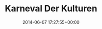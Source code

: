 ---
title:		"Karneval Der Kulturen"
type:		"photos"
mediatype:		"upload"
location:		"Berlin, Germany"
date:		"2014-06-07 17:27:55+00:00"
album:		"people"
filename:		"karneval-der-kulturen-group.md"
series:		"outdoors"
cl_public_id:		"people/karneval-der-kulturen-group"
cl_version:		1497005458
format:		"tiff"
bytes:		5890132
width:		2158
height:		1440
colours:
- "#E1D5D0"
- "#865F4B"
- "#E7F0F1"
- "#D2E3D6"
- "#507442"
- "#69813A"
- "#171B27"
- "#E6E8EF"
- "#BC8F79"
- "#3B2222"
- "#284023"
- "#DEE3CC"
- "#774248"
- "#2E2A31"
- "#85756F"
- "#36302F"
- "#C7D063"
- "#A9C269"
- "#660E26"
- "#14212B"
- "#470A1B"
- "#BBC710"
- "#36441E"
- "#696979"
- "#748877"
- "#617C0F"
- "#E1DD71"
- "#497858"
- "#485670"
- "#718185"
- "#828B40"
- "#808E0B"
- "#2F4107"
- "#CA7183"
- "#CDB07E"
- "#281924"
- "#426276"
- "#313836"
- "#4E8370"
- "#DDD2DA"
exposure_mode:		"Auto"
program:		"Aperture-priority AE"
aperture:		"1.4"
focal_length:		"50.0 mm"
iso:		"100"
shutter_speed:		"1/2000"
metering:		"Multi-segment"
flash:		"Off, Did not fire"
white_balance:		"Custom"
colour_temp:		"5600"
has_crop:		"false"
orientation:		"Horizontal (normal)"
camera_model:		"NIKON D800"
lens_info:		"0mm f/0"
artist:		"No artist info"
x_resolution:		"300"
y_resolution:		"300"
---